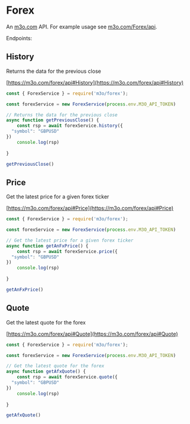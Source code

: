 # Forex

An [m3o.com](https://m3o.com) API. For example usage see [m3o.com/Forex/api](https://m3o.com/Forex/api).

Endpoints:

## History

Returns the data for the previous close


[https://m3o.com/forex/api#History](https://m3o.com/forex/api#History)

```js
const { ForexService } = require('m3o/forex');

const forexService = new ForexService(process.env.M3O_API_TOKEN)

// Returns the data for the previous close
async function getPreviousClose() {
	const rsp = await forexService.history({
  "symbol": "GBPUSD"
})
	console.log(rsp)
	
}

getPreviousClose()
```
## Price

Get the latest price for a given forex ticker


[https://m3o.com/forex/api#Price](https://m3o.com/forex/api#Price)

```js
const { ForexService } = require('m3o/forex');

const forexService = new ForexService(process.env.M3O_API_TOKEN)

// Get the latest price for a given forex ticker
async function getAnFxPrice() {
	const rsp = await forexService.price({
  "symbol": "GBPUSD"
})
	console.log(rsp)
	
}

getAnFxPrice()
```
## Quote

Get the latest quote for the forex


[https://m3o.com/forex/api#Quote](https://m3o.com/forex/api#Quote)

```js
const { ForexService } = require('m3o/forex');

const forexService = new ForexService(process.env.M3O_API_TOKEN)

// Get the latest quote for the forex
async function getAfxQuote() {
	const rsp = await forexService.quote({
  "symbol": "GBPUSD"
})
	console.log(rsp)
	
}

getAfxQuote()
```
